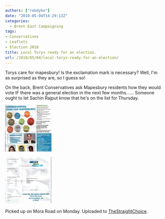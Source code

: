 ```yaml
---
authors: ["robdyke"]
date: "2010-05-04T14:29:13Z"
categories:
  - Brent East Campaigning
tags:
- Conservatives
- Leaflets
- Election 2010
title: Local Torys ready for an election.
url: /2010/05/04/local-torys-ready-for-an-election/
---
```

Torys care for mapesbury! Is the exclamation mark is necessary? Well, I'm as surprised as they are, so I guess so!

On the back, Brent Conservatives ask Mapesbury residents how they would vote IF there was a general election in the next few months...... Someone ought to let Sachin Rajput know that he's on the list for Thursday.

[<img class="alignleft size-thumbnail wp-image-296" title="3may conservative 0001" src="/pubfiles/2010/05/2may-concervative-0001-150x150.jpg" alt="Conservatives Care For Mapesbury!" width="150" height="150" />](/pubfiles/2010/05/2may-concervative-0001.jpg)

[<img class="alignleft size-thumbnail wp-image-294" title="2may how would you vote" src="/pubfiles/2010/05/2may-concervative-00021-150x150.jpg" alt="" width="150" height="150" />](/pubfiles/2010/05/2may-concervative-00021.jpg)

Picked up on Mora Road on Monday. Uploaded to [TheStraightChoice](http://www.thestraightchoice.org/leaflets/4843).